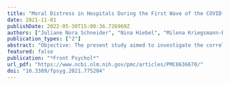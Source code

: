 ```yaml
---
title: "Moral Distress in Hospitals During the First Wave of the COVID-19 Pandemic: A Web-Based Survey Among 3,293 Healthcare Workers Within the German Network University Medicine"
date: 2021-11-01
publishDate: 2022-05-30T15:00:36.726969Z
authors: ["Juliane Nora Schneider", "Nina Hiebel", "Milena Kriegsmann-Rabe", "Jonas Schmuck", "Yesim Erim", "Eva Morawa", "Lucia Jerg-Bretzke", "Petra Beschoner", "Christian Albus", "Julian Hannemann", "Kerstin Weidner", "Susann Steudte-Schmiedgen", "Lukas Radbruch", "Holger Brunsch", "Franziska Geiser"]
publication_types: ["2"]
abstract: "Objective: The present study aimed to investigate the correlation between moral distress and mental health symptoms, socio-demographic, occupational, and COVID-19-related variables, and to determine differences in healthcare workers’ (HCW) moral distress during the first wave of the COVID-19 pandemic., Method: Data from 3,293 HCW from a web-based survey conducted between the 20th of April and the 5th of July 2020 were analyzed. We focused on moral distress (Moral Distress Thermometer, MDT), depressive symptoms (Patient Health Questionnaire-2, PHQ-2), anxiety symptoms (Generalized Anxiety Disorder-2, GAD-2), and increased general distress of nurses, physicians, medical-technical assistants (MTA), psychologists/psychotherapists, and pastoral counselors working in German hospitals., Results: The strongest correlations for moral distress were found with depressive symptoms, anxiety symptoms, occupancy rate at current work section, and contact with severe acute respiratory syndrome coronavirus 2 (SARS-CoV-2). Nurses and MTA experienced significantly higher moral distress than physicians, psychologists/psychotherapists, and pastoral counselors. The average level of moral distress reported by nurses from all work areas was similar to levels which before the pandemic were only experienced by nurses in intensive or critical care units., Conclusion: Results indicate that moral distress is a relevant phenomenon among HCW in hospitals during the COVID-19 pandemic, regardless of whether they work at the frontline or not and requires urgent attention."
featured: false
publication: "*Front Psychol*"
url_pdf: "https://www.ncbi.nlm.nih.gov/pmc/articles/PMC8636670/"
doi: "10.3389/fpsyg.2021.775204"
---
```


